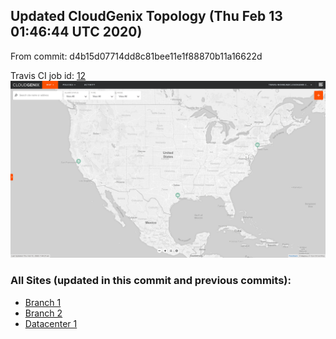## Updated CloudGenix Topology (Thu Feb 13 01:46:44 UTC 2020)

From commit: d4b15d07714dd8c81bee11e1f88870b11a16622d 

Travis CI job id: [12](https://travis-ci.com/CloudGenix/network-as-code/builds/148708240)
<img alt="Map Image" src="map.png?raw=1" width="1110">

### All Sites (updated in this commit and previous commits):

<ul>
<li><A href="Branch 1/README.md">Branch 1</A>
<li><A href="Branch 2/README.md">Branch 2</A>
<li><A href="Datacenter 1/README.md">Datacenter 1</A>

